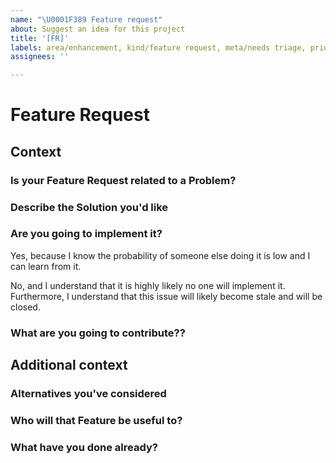 ```yaml
---
name: "\U0001F389 Feature request"
about: Suggest an idea for this project
title: '[FR]'
labels: area/enhancement, kind/feature request, meta/needs triage, priority/low
assignees: ''

---
```


# Feature Request

## Context



### Is your Feature Request related to a Problem?



### Describe the Solution you'd like



### Are you going to implement it?

<!-- Select one, remove the other and do not shorten the sentence -->

Yes, because I know the probability of someone else doing it is low and I can learn from it.

No, and I understand that it is highly likely no one will implement it. Furthermore, I understand that this issue will likely become stale and will be closed.

### What are you going to contribute??



## Additional context

### Alternatives you've considered



### Who will that Feature be useful to?



### What have you done already?


